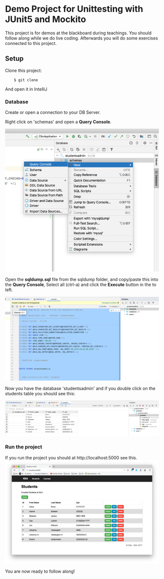 # Demo Project for Unittesting with JUnit5 and Mockito
This project is for demos at the blackboard during teachings. You should follow along while we do live coding. Afterwards you will do some exercises connected to this project.


## Setup

Clone this project:


````
    $ git clone 
````

And open it in IntelliJ

### Database
Create or open a connection to your DB Server.    

Right click on 'schemas' and open a **Query Console**.  

![](sqldump/pic1.png)

Open the **sqldump.sql** file from the sqldump folder, and copy/paste this into the **Query Console**, Select all (ctrl-a) and click the **Execute** button in the to left. 
 
![](sqldump/pic3.png)

Now you have the database 'studentsadmin' and if you double click on the students table you should see this:

![](sqldump/pic4.png)


### Run the project
If you run the project you should at http://localhost:5000 see this.
![](sqldump/pic5.png)

You are now ready to follow along!